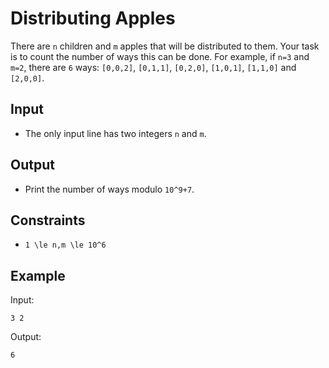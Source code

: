 # Distributing Apples 

There are ```n``` children and ```m``` apples that will be distributed to them. Your task is to count the number of ways this can be done.
For example, if ```n=3``` and ```m=2```, there are ```6``` ways: ```[0,0,2]```, ```[0,1,1]```, ```[0,2,0]```, ```[1,0,1]```, ```[1,1,0]``` and ```[2,0,0]```.
## Input
- The only input line has two integers ```n``` and ```m```.
## Output
- Print the number of ways modulo ```10^9+7```.
## Constraints

- ```1 \le n,m \le 10^6```

## Example
Input:
```
3 2
```

Output:
```
6
```

